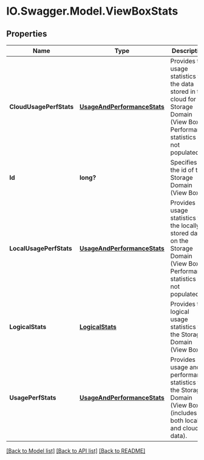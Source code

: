 # IO.Swagger.Model.ViewBoxStats
## Properties

Name | Type | Description | Notes
------------ | ------------- | ------------- | -------------
**CloudUsagePerfStats** | [**UsageAndPerformanceStats**](UsageAndPerformanceStats.md) | Provides the usage statistics for the data stored in the cloud for the Storage Domain (View Box). Performance statistics are not populated. | [optional] 
**Id** | **long?** | Specifies the id of the Storage Domain (View Box). | [optional] 
**LocalUsagePerfStats** | [**UsageAndPerformanceStats**](UsageAndPerformanceStats.md) | Provides usage statistics for the locally stored data on the Storage Domain (View Box). Performance statistics are not populated. | [optional] 
**LogicalStats** | [**LogicalStats**](LogicalStats.md) | Provides the logical usage statistics for the Storage Domain (View Box). | [optional] 
**UsagePerfStats** | [**UsageAndPerformanceStats**](UsageAndPerformanceStats.md) | Provides usage and performance statistics for the Storage Domain (View Box) (includes both local and cloud data). | [optional] 

[[Back to Model list]](../README.md#documentation-for-models) [[Back to API list]](../README.md#documentation-for-api-endpoints) [[Back to README]](../README.md)


